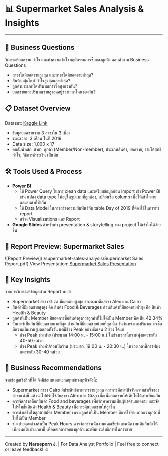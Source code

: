# 📊 Supermarket Sales Analysis & Insights

---

## 🎯 Business Questions
วิเคราะห์ยอดขาย กำไร และทำความเข้าใจพฤติกรรมการซื้อของลูกค้า
ตอบคำถาม Business Questions
* สาขาใดมียอดขายสูงสุด และสาขาใดมียอดขายต่ำสุด?
* สินค้ากลุ่มใดทำกำไรสูงสุดและต่ำสุด?
* ลูกค้าประเภทใดปริมาณการซื้อสูงกว่ากัน?
* ยอดขายและปริมาณขายสูงสุดอยู่ช่วงเวลาไหนของวัน?

## 📋 Dataset Overview
Dataset: [Kaggle Link](https://www.kaggle.com/datasets/faresashraf1001/supermarket-sales)
* ข้อมูลยอดขายจาก 3 สาขาใน 3 เมือง
* ระยะเวลา: 3 เดือน ในปี 2019
* Data size: 1,000 x 17 
* คอลัมน์หลัก: สาขา, ลูกค้า (Member/Non-member), ประเภทสินค้า, ยอดขาย, รายได้สุทธิกำไร, วิธีการชำระเงิน เป็นต้น

## 🛠️ Tools Used & Process
* **Power BI**
   - ใช้ Power Query ในการ clean data และเตรียมข้อมูลก่อน import เข้า Power BI เช่น แปลง data type ให้อยู่ในรูปแบบที่ถูกต้อง, เปลี่ยนชื่อ column เพื่อให้เข้าใจง่าย และลบค่าที่ซ้ำกัน
   - ใช้ Data Model ในการสร้างความสัมพันธ์กับ table Day of 2019 ที่ต้องใช้ในการทำ report 
   - สร้าง Visualizations และ Report
* **Google Slides** สำหรับทำ presentation & storytelling ของ project ให้เข้าใจได้ง่ายขึ้น

## 🌄 Report Preview: Supermarket Sales
![Report Preview](./supermarket-sales-analysis/Supermarket Sales Report.pdf)
View Presentation: [Supermarket Sales Presentation](https://docs.google.com/presentation/d/1YZsdNW8JvuJZGjVsojj8t3gujRozNylPAm6B0jq8uOo/edit?usp=sharing)

## 🧩 Key Insights
จากการวิเคราะห์ข้อมูลผ่าน Report พบว่า:
* Supermarket สาขา Giza มียอดขายสูงสุด รองลงมาคือสาขา Alex และ Cairo
* สินค้าที่มียอดขายสูงสุง คือ สินค้า Food & Beverages ส่วนสินค้าที่มียอดขายต่ำสุง คือ สินค้า Health & Beauty
* ลูกค้าที่เป็น Member มียอดการซื้อสินค้าสูงกว่าลูกค้าที่ไม่ได้เป็น Member คิดเป็น 42.34%
* วันเสาร์เป็นวันที่มียอดขายมากทึ่สุด ส่วนวันที่มียอดขายน้อยที่สุด คือ วันจันทร์ และปริมาณการซื้อมีความผันผวนสูงตลอดทั้งวัน แต่มีช่วง Peak อย่างชัดเจน 2 ช่วง ได้แก่
   - ช่วง Peak ช่วงบ่าย (ประมาณ 14:00 น. - 15:00 น.) ในช่วงเวลานี้กราฟพุ่งแตะระดับ 40-50 หน่วย 
   - ช่วง Peak ช่วงค่ำ/ก่อนปิดร้าน (ประมาณ 19:00 น. - 20:30 น.) ในช่วงเวลานี้กราฟพุ่งแตะระดับ 30-40 หน่วย 

## 🔰 Business Recommendations
จากข้อมูลเชิงลึกที่ได้ จึงมีข้อเสนอแนะกลยุทธ์ทางธุรกิจดังนี้:
* Supermarket สาขา Cairo มีประสิทธิภาพการขายสูงสุด ควรการศึกษาปัจจัยความสำเร็จของสาขาแห่งนี้ แล้วนำไปปรับใช้กับสาขา Alex และ Giza เพื่อเพิ่มยอดขายให้เติบโตได้เท่าเทียมกัน
* ควรจัดการสต็อกสินค้า Food and beverages เพื่อรักษาความเป็นผู้นำด้านยอดขาย และจัดโปรโมชั่นสินค้า Health & Beauty เพื่อกระตุ้นยอดขายให้สูงขึ้น
* ควรส่งเสริมให้ลูกค้าสมัคร Member เพราะลูกค้าที่เป็น Member มีการใช้จ่ายมากกว่าลูกค้าที่ไม่ได้เป็น Member
* ช่วงบ่ายและช่วงค่ำเป็น Peak Hours ควรจัดสรรพนักงานแคชเชียร์และพนักงานเติมสินค้าให้เพียงพอในช่วงเวลานี้ เพื่อลดเวลารอของลูกค้าและเพิ่มประสิทธิภาพในการขาย

---

Created by **Narueporn J.** | For Data Analyst Portfolio | Feel free to connect or leave feedback! ☺

